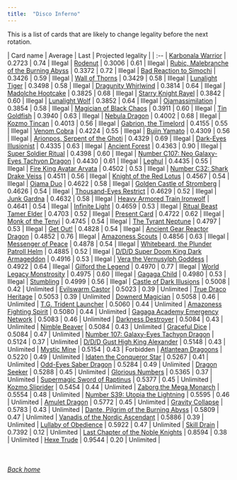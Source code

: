 ```yaml
---
title:  "Disco Inferno"
---
```


This is a list of cards that are likely to change legality before the next rotation.

| Card name | Average | Last | Projected legality |
| :-- |
[Karbonala Warrior](https://db.ygoprodeck.com/card/?search=Karbonala%20Warrior) | 0.2723 | 0.74 | Illegal |
[Rodenut](https://db.ygoprodeck.com/card/?search=Rodenut) | 0.3006 | 0.61 | Illegal |
[Rubic, Malebranche of the Burning Abyss](https://db.ygoprodeck.com/card/?search=Rubic,%20Malebranche%20of%20the%20Burning%20Abyss) | 0.3372 | 0.72 | Illegal |
[Bad Reaction to Simochi](https://db.ygoprodeck.com/card/?search=Bad%20Reaction%20to%20Simochi) | 0.3426 | 0.59 | Illegal |
[Wall of Thorns](https://db.ygoprodeck.com/card/?search=Wall%20of%20Thorns) | 0.3429 | 0.58 | Illegal |
[Lunalight Tiger](https://db.ygoprodeck.com/card/?search=Lunalight%20Tiger) | 0.3498 | 0.58 | Illegal |
[Dragunity Whirlwind](https://db.ygoprodeck.com/card/?search=Dragunity%20Whirlwind) | 0.3814 | 0.64 | Illegal |
[Madolche Hootcake](https://db.ygoprodeck.com/card/?search=Madolche%20Hootcake) | 0.3825 | 0.68 | Illegal |
[Starry Knight Rayel](https://db.ygoprodeck.com/card/?search=Starry%20Knight%20Rayel) | 0.3842 | 0.60 | Illegal |
[Lunalight Wolf](https://db.ygoprodeck.com/card/?search=Lunalight%20Wolf) | 0.3852 | 0.64 | Illegal |
[Ojamassimilation](https://db.ygoprodeck.com/card/?search=Ojamassimilation) | 0.3854 | 0.58 | Illegal |
[Magician of Black Chaos](https://db.ygoprodeck.com/card/?search=Magician%20of%20Black%20Chaos) | 0.3911 | 0.60 | Illegal |
[Tin Goldfish](https://db.ygoprodeck.com/card/?search=Tin%20Goldfish) | 0.3940 | 0.63 | Illegal |
[Nebula Dragon](https://db.ygoprodeck.com/card/?search=Nebula%20Dragon) | 0.4002 | 0.68 | Illegal |
[Kozmo Tincan](https://db.ygoprodeck.com/card/?search=Kozmo%20Tincan) | 0.4013 | 0.56 | Illegal |
[Gabrion, the Timelord](https://db.ygoprodeck.com/card/?search=Gabrion,%20the%20Timelord) | 0.4155 | 0.55 | Illegal |
[Venom Cobra](https://db.ygoprodeck.com/card/?search=Venom%20Cobra) | 0.4224 | 0.55 | Illegal |
[Bujin Yamato](https://db.ygoprodeck.com/card/?search=Bujin%20Yamato) | 0.4309 | 0.56 | Illegal |
[Arionpos, Serpent of the Ghoti](https://db.ygoprodeck.com/card/?search=Arionpos,%20Serpent%20of%20the%20Ghoti) | 0.4329 | 0.69 | Illegal |
[Dark-Eyes Illusionist](https://db.ygoprodeck.com/card/?search=Dark-Eyes%20Illusionist) | 0.4335 | 0.63 | Illegal |
[Ancient Forest](https://db.ygoprodeck.com/card/?search=Ancient%20Forest) | 0.4363 | 0.90 | Illegal |
[Super Soldier Ritual](https://db.ygoprodeck.com/card/?search=Super%20Soldier%20Ritual) | 0.4398 | 0.60 | Illegal |
[Number C107: Neo Galaxy-Eyes Tachyon Dragon](https://db.ygoprodeck.com/card/?search=Number%20C107:%20Neo%20Galaxy-Eyes%20Tachyon%20Dragon) | 0.4430 | 0.61 | Illegal |
[Leghul](https://db.ygoprodeck.com/card/?search=Leghul) | 0.4435 | 0.55 | Illegal |
[Fire King Avatar Arvata](https://db.ygoprodeck.com/card/?search=Fire%20King%20Avatar%20Arvata) | 0.4502 | 0.53 | Illegal |
[Number C32: Shark Drake Veiss](https://db.ygoprodeck.com/card/?search=Number%20C32:%20Shark%20Drake%20Veiss) | 0.4511 | 0.56 | Illegal |
[Knight of the Red Lotus](https://db.ygoprodeck.com/card/?search=Knight%20of%20the%20Red%20Lotus) | 0.4567 | 0.54 | Illegal |
[Ojama Duo](https://db.ygoprodeck.com/card/?search=Ojama%20Duo) | 0.4622 | 0.58 | Illegal |
[Golden Castle of Stromberg](https://db.ygoprodeck.com/card/?search=Golden%20Castle%20of%20Stromberg) | 0.4626 | 0.54 | Illegal |
[Thousand-Eyes Restrict](https://db.ygoprodeck.com/card/?search=Thousand-Eyes%20Restrict) | 0.4629 | 0.52 | Illegal |
[Junk Gardna](https://db.ygoprodeck.com/card/?search=Junk%20Gardna) | 0.4632 | 0.58 | Illegal |
[Heavy Armored Train Ironwolf](https://db.ygoprodeck.com/card/?search=Heavy%20Armored%20Train%20Ironwolf) | 0.4641 | 0.54 | Illegal |
[Infinite Light](https://db.ygoprodeck.com/card/?search=Infinite%20Light) | 0.4659 | 0.53 | Illegal |
[Ritual Beast Tamer Elder](https://db.ygoprodeck.com/card/?search=Ritual%20Beast%20Tamer%20Elder) | 0.4703 | 0.52 | Illegal |
[Present Card](https://db.ygoprodeck.com/card/?search=Present%20Card) | 0.4722 | 0.62 | Illegal |
[Monk of the Tenyi](https://db.ygoprodeck.com/card/?search=Monk%20of%20the%20Tenyi) | 0.4745 | 0.54 | Illegal |
[The Tyrant Neptune](https://db.ygoprodeck.com/card/?search=The%20Tyrant%20Neptune) | 0.4797 | 0.53 | Illegal |
[Get Out!](https://db.ygoprodeck.com/card/?search=Get%20Out!) | 0.4828 | 0.54 | Illegal |
[Ancient Gear Reactor Dragon](https://db.ygoprodeck.com/card/?search=Ancient%20Gear%20Reactor%20Dragon) | 0.4852 | 0.76 | Illegal |
[Amazoness Scouts](https://db.ygoprodeck.com/card/?search=Amazoness%20Scouts) | 0.4856 | 0.63 | Illegal |
[Messenger of Peace](https://db.ygoprodeck.com/card/?search=Messenger%20of%20Peace) | 0.4878 | 0.54 | Illegal |
[Whitebeard, the Plunder Patroll Helm](https://db.ygoprodeck.com/card/?search=Whitebeard,%20the%20Plunder%20Patroll%20Helm) | 0.4885 | 0.52 | Illegal |
[D/D/D Super Doom King Dark Armageddon](https://db.ygoprodeck.com/card/?search=D/D/D%20Super%20Doom%20King%20Dark%20Armageddon) | 0.4916 | 0.53 | Illegal |
[Vera the Vernusylph Goddess](https://db.ygoprodeck.com/card/?search=Vera%20the%20Vernusylph%20Goddess) | 0.4922 | 0.64 | Illegal |
[Gilford the Legend](https://db.ygoprodeck.com/card/?search=Gilford%20the%20Legend) | 0.4970 | 0.77 | Illegal |
[World Legacy Monstrosity](https://db.ygoprodeck.com/card/?search=World%20Legacy%20Monstrosity) | 0.4975 | 0.60 | Illegal |
[Gagaga Child](https://db.ygoprodeck.com/card/?search=Gagaga%20Child) | 0.4980 | 0.53 | Illegal |
[Stumbling](https://db.ygoprodeck.com/card/?search=Stumbling) | 0.4999 | 0.56 | Illegal |
[Castle of Dark Illusions](https://db.ygoprodeck.com/card/?search=Castle%20of%20Dark%20Illusions) | 0.5008 | 0.42 | Unlimited |
[Evilswarm Castor](https://db.ygoprodeck.com/card/?search=Evilswarm%20Castor) | 0.5023 | 0.39 | Unlimited |
[True Draco Heritage](https://db.ygoprodeck.com/card/?search=True%20Draco%20Heritage) | 0.5053 | 0.39 | Unlimited |
[Downerd Magician](https://db.ygoprodeck.com/card/?search=Downerd%20Magician) | 0.5058 | 0.46 | Unlimited |
[T.G. Trident Launcher](https://db.ygoprodeck.com/card/?search=T.G.%20Trident%20Launcher) | 0.5060 | 0.44 | Unlimited |
[Amazoness Fighting Spirit](https://db.ygoprodeck.com/card/?search=Amazoness%20Fighting%20Spirit) | 0.5080 | 0.44 | Unlimited |
[Gagaga Academy Emergency Network](https://db.ygoprodeck.com/card/?search=Gagaga%20Academy%20Emergency%20Network) | 0.5083 | 0.46 | Unlimited |
[Darkness Destroyer](https://db.ygoprodeck.com/card/?search=Darkness%20Destroyer) | 0.5084 | 0.43 | Unlimited |
[Nimble Beaver](https://db.ygoprodeck.com/card/?search=Nimble%20Beaver) | 0.5084 | 0.43 | Unlimited |
[Graceful Dice](https://db.ygoprodeck.com/card/?search=Graceful%20Dice) | 0.5084 | 0.47 | Unlimited |
[Number 107: Galaxy-Eyes Tachyon Dragon](https://db.ygoprodeck.com/card/?search=Number%20107:%20Galaxy-Eyes%20Tachyon%20Dragon) | 0.5124 | 0.37 | Unlimited |
[D/D/D Gust High King Alexander](https://db.ygoprodeck.com/card/?search=D/D/D%20Gust%20High%20King%20Alexander) | 0.5148 | 0.43 | Unlimited |
[Mystic Mine](https://db.ygoprodeck.com/card/?search=Mystic%20Mine) | 0.5154 | 0.43 | Forbidden |
[Atlantean Dragoons](https://db.ygoprodeck.com/card/?search=Atlantean%20Dragoons) | 0.5220 | 0.49 | Unlimited |
[Idaten the Conqueror Star](https://db.ygoprodeck.com/card/?search=Idaten%20the%20Conqueror%20Star) | 0.5267 | 0.41 | Unlimited |
[Odd-Eyes Saber Dragon](https://db.ygoprodeck.com/card/?search=Odd-Eyes%20Saber%20Dragon) | 0.5284 | 0.49 | Unlimited |
[Dragon Seeker](https://db.ygoprodeck.com/card/?search=Dragon%20Seeker) | 0.5288 | 0.45 | Unlimited |
[Glorious Numbers](https://db.ygoprodeck.com/card/?search=Glorious%20Numbers) | 0.5365 | 0.37 | Unlimited |
[Supermagic Sword of Raptinus](https://db.ygoprodeck.com/card/?search=Supermagic%20Sword%20of%20Raptinus) | 0.5377 | 0.45 | Unlimited |
[Kozmo Sliprider](https://db.ygoprodeck.com/card/?search=Kozmo%20Sliprider) | 0.5454 | 0.44 | Unlimited |
[Zaborg the Mega Monarch](https://db.ygoprodeck.com/card/?search=Zaborg%20the%20Mega%20Monarch) | 0.5554 | 0.48 | Unlimited |
[Number S39: Utopia the Lightning](https://db.ygoprodeck.com/card/?search=Number%20S39:%20Utopia%20the%20Lightning) | 0.5595 | 0.46 | Unlimited |
[Amulet Dragon](https://db.ygoprodeck.com/card/?search=Amulet%20Dragon) | 0.5772 | 0.45 | Unlimited |
[Gravity Collapse](https://db.ygoprodeck.com/card/?search=Gravity%20Collapse) | 0.5783 | 0.43 | Unlimited |
[Dante, Pilgrim of the Burning Abyss](https://db.ygoprodeck.com/card/?search=Dante,%20Pilgrim%20of%20the%20Burning%20Abyss) | 0.5809 | 0.47 | Unlimited |
[Vanadis of the Nordic Ascendant](https://db.ygoprodeck.com/card/?search=Vanadis%20of%20the%20Nordic%20Ascendant) | 0.5886 | 0.39 | Unlimited |
[Lullaby of Obedience](https://db.ygoprodeck.com/card/?search=Lullaby%20of%20Obedience) | 0.5922 | 0.47 | Unlimited |
[Skill Drain](https://db.ygoprodeck.com/card/?search=Skill%20Drain) | 0.7392 | 0.12 | Unlimited |
[Last Chapter of the Noble Knights](https://db.ygoprodeck.com/card/?search=Last%20Chapter%20of%20the%20Noble%20Knights) | 0.8594 | 0.38 | Unlimited |
[Hexe Trude](https://db.ygoprodeck.com/card/?search=Hexe%20Trude) | 0.9544 | 0.20 | Unlimited |

<br>

###### [Back home](index)